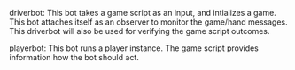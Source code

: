 driverbot: This bot takes a game script as an input, and intializes a game. This bot
attaches itself as an observer to monitor the game/hand messages. This driverbot
will also be used for verifying the game script outcomes.

playerbot: This bot runs a player instance. The game script provides information
how the bot should act.
